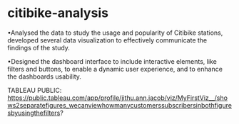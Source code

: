 # citibike-analysis
•Analysed  the data to study the usage and popularity of Citibike stations, developed several data visualization to effectively communicate the findings of the study.


•Designed the dashboard interface to include  interactive elements, like filters and buttons, to enable a dynamic user experience, and to enhance the dashboards usability.

TABLEAU PUBLIC: https://public.tableau.com/app/profile/jithu.ann.jacob/viz/MyFirstViz__/shows2separatefigures_wecanviewhowmanycustomerssubscribersinbothfiguresbyusingthefilters?
